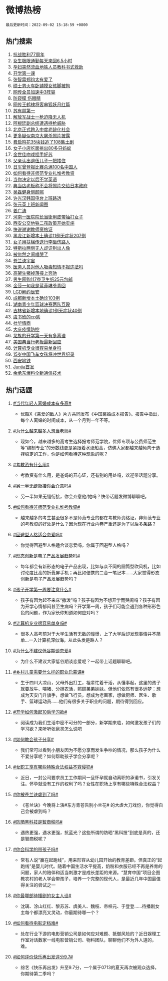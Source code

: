 # 微博热榜

`最后更新时间：2022-09-02 15:18:59 +0800`

## 热门搜索

1. [抗战胜利77周年](https://m.weibo.cn/search?containerid=100103type%3D1%26t%3D10%26q%3D%23%E6%8A%97%E6%88%98%E8%83%9C%E5%88%A977%E5%91%A8%E5%B9%B4%23&stream_entry_id=51&isnewpage=1&extparam=seat%3D1%26cate%3D10103%26pos%3D0%26c_type%3D51%26dgr%3D0%26filter_type%3Drealtimehot%26display_time%3D1662103138%26pre_seqid%3D16621031380040182219375&luicode=10000011&lfid=106003type%253D25%2526t%253D3%2526disable_hot%253D1%2526filter_type%253Drealtimehot)
1. [女生极限通勤每天来回6.5小时](https://m.weibo.cn/search?containerid=100103type%3D1%26t%3D10%26q%3D%23%E5%A5%B3%E7%94%9F%E6%9E%81%E9%99%90%E9%80%9A%E5%8B%A4%E6%AF%8F%E5%A4%A9%E6%9D%A5%E5%9B%9E6.5%E5%B0%8F%E6%97%B6%23&stream_entry_id=31&isnewpage=1&extparam=seat%3D1%26cate%3D0%26pos%3D0%26dgr%3D0%26lcate%3D5001%26filter_type%3Drealtimehot%26c_type%3D31%26realpos%3D1%26flag%3D1%26display_time%3D1662103138%26pre_seqid%3D16621031380040182219375&luicode=10000011&lfid=106003type%253D25%2526t%253D3%2526disable_hot%253D1%2526filter_type%253Drealtimehot)
1. [孕妇突然流血地铁人员教科书式救助](https://m.weibo.cn/search?containerid=100103type%3D1%26t%3D10%26q%3D%23%E5%AD%95%E5%A6%87%E7%AA%81%E7%84%B6%E6%B5%81%E8%A1%80%E5%9C%B0%E9%93%81%E4%BA%BA%E5%91%98%E6%95%99%E7%A7%91%E4%B9%A6%E5%BC%8F%E6%95%91%E5%8A%A9%23&stream_entry_id=31&isnewpage=1&extparam=seat%3D1%26cate%3D0%26pos%3D1%26dgr%3D0%26lcate%3D5001%26filter_type%3Drealtimehot%26c_type%3D31%26realpos%3D2%26flag%3D0%26display_time%3D1662103138%26pre_seqid%3D16621031380040182219375&luicode=10000011&lfid=106003type%253D25%2526t%253D3%2526disable_hot%253D1%2526filter_type%253Drealtimehot)
1. [开学第一课](https://m.weibo.cn/search?containerid=100103type%3D1%26t%3D10%26q%3D%23%E5%BC%80%E5%AD%A6%E7%AC%AC%E4%B8%80%E8%AF%BE%23&stream_entry_id=31&isnewpage=1&extparam=seat%3D1%26cate%3D0%26pos%3D2%26dgr%3D0%26lcate%3D5001%26filter_type%3Drealtimehot%26c_type%3D31%26realpos%3D3%26flag%3D16%26display_time%3D1662103138%26pre_seqid%3D16621031380040182219375&luicode=10000011&lfid=106003type%253D25%2526t%253D3%2526disable_hot%253D1%2526filter_type%253Drealtimehot)
1. [张智霖郑钧太有爱了](https://m.weibo.cn/search?containerid=100103type%3D1%26t%3D10%26q%3D%23%E5%BC%A0%E6%99%BA%E9%9C%96%E9%83%91%E9%92%A7%E5%A4%AA%E6%9C%89%E7%88%B1%E4%BA%86%23&stream_entry_id=31&isnewpage=1&extparam=seat%3D1%26cate%3D0%26pos%3D3%26dgr%3D0%26lcate%3D5001%26filter_type%3Drealtimehot%26topic_ad%3D1%26c_type%3D31%26adid%3D164338%26display_time%3D1662103138%26pre_seqid%3D16621031380040182219375&luicode=10000011&lfid=106003type%253D25%2526t%253D3%2526disable_hot%253D1%2526filter_type%253Drealtimehot)
1. [硕士男火车卧铺摸女孩脚被拘](https://m.weibo.cn/search?containerid=100103type%3D1%26t%3D10%26q%3D%23%E7%A1%95%E5%A3%AB%E7%94%B7%E7%81%AB%E8%BD%A6%E5%8D%A7%E9%93%BA%E6%91%B8%E5%A5%B3%E5%AD%A9%E8%84%9A%E8%A2%AB%E6%8B%98%23&stream_entry_id=31&isnewpage=1&extparam=seat%3D1%26cate%3D0%26pos%3D4%26dgr%3D0%26lcate%3D5001%26filter_type%3Drealtimehot%26c_type%3D31%26realpos%3D4%26flag%3D1%26display_time%3D1662103138%26pre_seqid%3D16621031380040182219375&luicode=10000011&lfid=106003type%253D25%2526t%253D3%2526disable_hot%253D1%2526filter_type%253Drealtimehot)
1. [网传全员加速中3阵容](https://m.weibo.cn/search?containerid=100103type%3D1%26t%3D10%26q%3D%23%E7%BD%91%E4%BC%A0%E5%85%A8%E5%91%98%E5%8A%A0%E9%80%9F%E4%B8%AD3%E9%98%B5%E5%AE%B9%23&stream_entry_id=31&isnewpage=1&extparam=seat%3D1%26cate%3D0%26pos%3D5%26dgr%3D0%26lcate%3D5001%26filter_type%3Drealtimehot%26c_type%3D31%26realpos%3D5%26flag%3D1%26display_time%3D1662103138%26pre_seqid%3D16621031380040182219375&luicode=10000011&lfid=106003type%253D25%2526t%253D3%2526disable_hot%253D1%2526filter_type%253Drealtimehot)
1. [防窥膜 伤眼睛](https://m.weibo.cn/search?containerid=100103type%3D1%26t%3D10%26q%3D%E9%98%B2%E7%AA%A5%E8%86%9C+%E4%BC%A4%E7%9C%BC%E7%9D%9B&stream_entry_id=31&isnewpage=1&extparam=seat%3D1%26cate%3D0%26pos%3D6%26dgr%3D0%26lcate%3D5001%26filter_type%3Drealtimehot%26c_type%3D31%26realpos%3D6%26flag%3D0%26display_time%3D1662103138%26pre_seqid%3D16621031380040182219375&luicode=10000011&lfid=106003type%253D25%2526t%253D3%2526disable_hot%253D1%2526filter_type%253Drealtimehot)
1. [网传王鹤棣将客串狐妖月红篇](https://m.weibo.cn/search?containerid=100103type%3D1%26t%3D10%26q%3D%23%E7%BD%91%E4%BC%A0%E7%8E%8B%E9%B9%A4%E6%A3%A3%E5%B0%86%E5%AE%A2%E4%B8%B2%E7%8B%90%E5%A6%96%E6%9C%88%E7%BA%A2%E7%AF%87%23&stream_entry_id=31&isnewpage=1&extparam=seat%3D1%26cate%3D0%26pos%3D7%26dgr%3D0%26lcate%3D5001%26filter_type%3Drealtimehot%26c_type%3D31%26realpos%3D7%26flag%3D1%26display_time%3D1662103138%26pre_seqid%3D16621031380040182219375&luicode=10000011&lfid=106003type%253D25%2526t%253D3%2526disable_hot%253D1%2526filter_type%253Drealtimehot)
1. [苏有朋第一](http://m.weibo.cn/c/wbox?&id=j84w2uenjc&roomid=13810&q=%23%E8%8B%8F%E6%9C%89%E6%9C%8B%E7%AC%AC%E4%B8%80%23&extparam=seat%3D1%26cate%3D0%26pos%3D8%26dgr%3D0%26lcate%3D5001%26filter_type%3Drealtimehot%26c_type%3D31%26realpos%3D8%26flag%3D1%26display_time%3D1662103138%26pre_seqid%3D16621031380040182219375&luicode=10000011&lfid=106003type%253D25%2526t%253D3%2526disable_hot%253D1%2526filter_type%253Drealtimehot)
1. [解放军战士一枪迫降无人机](https://m.weibo.cn/search?containerid=100103type%3D1%26t%3D10%26q%3D%23%E8%A7%A3%E6%94%BE%E5%86%9B%E6%88%98%E5%A3%AB%E4%B8%80%E6%9E%AA%E8%BF%AB%E9%99%8D%E6%97%A0%E4%BA%BA%E6%9C%BA%23&stream_entry_id=31&isnewpage=1&extparam=seat%3D1%26cate%3D0%26pos%3D9%26dgr%3D0%26lcate%3D5001%26filter_type%3Drealtimehot%26c_type%3D31%26realpos%3D9%26flag%3D0%26display_time%3D1662103138%26pre_seqid%3D16621031380040182219375&luicode=10000011&lfid=106003type%253D25%2526t%253D3%2526disable_hot%253D1%2526filter_type%253Drealtimehot)
1. [阿根廷副总统遭遇持枪威胁](https://m.weibo.cn/search?containerid=100103type%3D1%26t%3D10%26q%3D%23%E9%98%BF%E6%A0%B9%E5%BB%B7%E5%89%AF%E6%80%BB%E7%BB%9F%E9%81%AD%E9%81%87%E6%8C%81%E6%9E%AA%E5%A8%81%E8%83%81%23&stream_entry_id=31&isnewpage=1&extparam=seat%3D1%26cate%3D0%26pos%3D10%26dgr%3D0%26lcate%3D5001%26filter_type%3Drealtimehot%26c_type%3D31%26realpos%3D10%26flag%3D1%26display_time%3D1662103138%26pre_seqid%3D16621031380040182219375&luicode=10000011&lfid=106003type%253D25%2526t%253D3%2526disable_hot%253D1%2526filter_type%253Drealtimehot)
1. [北京正式跨入中度老龄化社会](https://m.weibo.cn/search?containerid=100103type%3D1%26t%3D10%26q%3D%23%E5%8C%97%E4%BA%AC%E6%AD%A3%E5%BC%8F%E8%B7%A8%E5%85%A5%E4%B8%AD%E5%BA%A6%E8%80%81%E9%BE%84%E5%8C%96%E7%A4%BE%E4%BC%9A%23&stream_entry_id=31&isnewpage=1&extparam=seat%3D1%26cate%3D0%26pos%3D11%26dgr%3D0%26lcate%3D5001%26filter_type%3Drealtimehot%26c_type%3D31%26realpos%3D11%26flag%3D1%26display_time%3D1662103138%26pre_seqid%3D16621031380040182219375&luicode=10000011&lfid=106003type%253D25%2526t%253D3%2526disable_hot%253D1%2526filter_type%253Drealtimehot)
1. [更多疑似南京大屠杀照片披露](https://m.weibo.cn/search?containerid=100103type%3D1%26t%3D10%26q%3D%23%E6%9B%B4%E5%A4%9A%E7%96%91%E4%BC%BC%E5%8D%97%E4%BA%AC%E5%A4%A7%E5%B1%A0%E6%9D%80%E7%85%A7%E7%89%87%E6%8A%AB%E9%9C%B2%23&stream_entry_id=31&isnewpage=1&extparam=seat%3D1%26cate%3D0%26pos%3D12%26dgr%3D0%26lcate%3D5001%26filter_type%3Drealtimehot%26c_type%3D31%26realpos%3D12%26flag%3D0%26display_time%3D1662103138%26pre_seqid%3D16621031380040182219375&luicode=10000011&lfid=106003type%253D25%2526t%253D3%2526disable_hot%253D1%2526filter_type%253Drealtimehot)
1. [费启鸣花35块钱追了108集土剧](http://m.weibo.cn/c/wbox?&id=j84w2uenjc&roomid=13814&q=%23%E8%B4%B9%E5%90%AF%E9%B8%A3%E8%8A%B135%E5%9D%97%E9%92%B1%E8%BF%BD%E4%BA%86108%E9%9B%86%E5%9C%9F%E5%89%A7%23&extparam=seat%3D1%26cate%3D0%26pos%3D13%26dgr%3D0%26lcate%3D5001%26filter_type%3Drealtimehot%26c_type%3D31%26realpos%3D13%26flag%3D0%26display_time%3D1662103138%26pre_seqid%3D16621031380040182219375&luicode=10000011&lfid=106003type%253D25%2526t%253D3%2526disable_hot%253D1%2526filter_type%253Drealtimehot)
1. [女子小店吃面挑出80多只蚂蚁](https://m.weibo.cn/search?containerid=100103type%3D1%26t%3D10%26q%3D%23%E5%A5%B3%E5%AD%90%E5%B0%8F%E5%BA%97%E5%90%83%E9%9D%A2%E6%8C%91%E5%87%BA80%E5%A4%9A%E5%8F%AA%E8%9A%82%E8%9A%81%23&stream_entry_id=31&isnewpage=1&extparam=seat%3D1%26cate%3D0%26pos%3D14%26dgr%3D0%26lcate%3D5001%26filter_type%3Drealtimehot%26c_type%3D31%26realpos%3D14%26flag%3D0%26display_time%3D1662103138%26pre_seqid%3D16621031380040182219375&luicode=10000011&lfid=106003type%253D25%2526t%253D3%2526disable_hot%253D1%2526filter_type%253Drealtimehot)
1. [金世佳吻戏捏手好苏](http://m.weibo.cn/c/wbox?&id=j84w2uenjc&roomid=13799&q=%23%E9%87%91%E4%B8%96%E4%BD%B3%E5%90%BB%E6%88%8F%E6%8D%8F%E6%89%8B%E5%A5%BD%E8%8B%8F%23&extparam=seat%3D1%26cate%3D0%26pos%3D15%26dgr%3D0%26lcate%3D5001%26filter_type%3Drealtimehot%26c_type%3D31%26realpos%3D15%26flag%3D0%26display_time%3D1662103138%26pre_seqid%3D16621031380040182219375&luicode=10000011&lfid=106003type%253D25%2526t%253D3%2526disable_hot%253D1%2526filter_type%253Drealtimehot)
1. [父亲认出退伍儿子一把搂住](https://m.weibo.cn/search?containerid=100103type%3D1%26t%3D10%26q%3D%23%E7%88%B6%E4%BA%B2%E8%AE%A4%E5%87%BA%E9%80%80%E4%BC%8D%E5%84%BF%E5%AD%90%E4%B8%80%E6%8A%8A%E6%90%82%E4%BD%8F%23&stream_entry_id=31&isnewpage=1&extparam=seat%3D1%26cate%3D0%26pos%3D16%26dgr%3D0%26lcate%3D5001%26filter_type%3Drealtimehot%26c_type%3D31%26realpos%3D16%26flag%3D1%26display_time%3D1662103138%26pre_seqid%3D16621031380040182219375&luicode=10000011&lfid=106003type%253D25%2526t%253D3%2526disable_hot%253D1%2526filter_type%253Drealtimehot)
1. [日军曾登报比赛杀满100名中国人](https://m.weibo.cn/search?containerid=100103type%3D1%26t%3D10%26q%3D%23%E6%97%A5%E5%86%9B%E6%9B%BE%E7%99%BB%E6%8A%A5%E6%AF%94%E8%B5%9B%E6%9D%80%E6%BB%A1100%E5%90%8D%E4%B8%AD%E5%9B%BD%E4%BA%BA%23&stream_entry_id=31&isnewpage=1&extparam=seat%3D1%26cate%3D0%26pos%3D17%26dgr%3D0%26lcate%3D5001%26filter_type%3Drealtimehot%26c_type%3D31%26realpos%3D17%26flag%3D1%26display_time%3D1662103138%26pre_seqid%3D16621031380040182219375&luicode=10000011&lfid=106003type%253D25%2526t%253D3%2526disable_hot%253D1%2526filter_type%253Drealtimehot)
1. [如何看待非师范专业扎堆考教资](https://m.weibo.cn/search?containerid=100103type%3D1%26t%3D10%26q%3D%23%E5%A6%82%E4%BD%95%E7%9C%8B%E5%BE%85%E9%9D%9E%E5%B8%88%E8%8C%83%E4%B8%93%E4%B8%9A%E6%89%8E%E5%A0%86%E8%80%83%E6%95%99%E8%B5%84%23&stream_entry_id=31&isnewpage=1&extparam=seat%3D1%26cate%3D0%26pos%3D18%26dgr%3D0%26lcate%3D5001%26filter_type%3Drealtimehot%26c_type%3D31%26realpos%3D18%26flag%3D0%26display_time%3D1662103138%26pre_seqid%3D16621031380040182219375&luicode=10000011&lfid=106003type%253D25%2526t%253D3%2526disable_hot%253D1%2526filter_type%253Drealtimehot)
1. [当你决定以后不学英语](http://m.weibo.cn/c/wbox?&id=j84w2uenjc&roomid=13813&q=%23%E5%BD%93%E4%BD%A0%E5%86%B3%E5%AE%9A%E4%BB%A5%E5%90%8E%E4%B8%8D%E5%AD%A6%E8%8B%B1%E8%AF%AD%23&extparam=seat%3D1%26cate%3D0%26pos%3D19%26dgr%3D0%26lcate%3D5001%26filter_type%3Drealtimehot%26c_type%3D31%26realpos%3D19%26flag%3D0%26display_time%3D1662103138%26pre_seqid%3D16621031380040182219375&luicode=10000011&lfid=106003type%253D25%2526t%253D3%2526disable_hot%253D1%2526filter_type%253Drealtimehot)
1. [典当店老板称不会将照片交给日本政府](https://m.weibo.cn/search?containerid=100103type%3D1%26t%3D10%26q%3D%23%E5%85%B8%E5%BD%93%E5%BA%97%E8%80%81%E6%9D%BF%E7%A7%B0%E4%B8%8D%E4%BC%9A%E5%B0%86%E7%85%A7%E7%89%87%E4%BA%A4%E7%BB%99%E6%97%A5%E6%9C%AC%E6%94%BF%E5%BA%9C%23&stream_entry_id=31&isnewpage=1&extparam=seat%3D1%26cate%3D0%26pos%3D20%26dgr%3D0%26lcate%3D5001%26filter_type%3Drealtimehot%26c_type%3D31%26realpos%3D20%26flag%3D0%26display_time%3D1662103138%26pre_seqid%3D16621031380040182219375&luicode=10000011&lfid=106003type%253D25%2526t%253D3%2526disable_hot%253D1%2526filter_type%253Drealtimehot)
1. [吴磊健身侧颜照](https://m.weibo.cn/search?containerid=100103type%3D1%26t%3D10%26q%3D%23%E5%90%B4%E7%A3%8A%E5%81%A5%E8%BA%AB%E4%BE%A7%E9%A2%9C%E7%85%A7%23&stream_entry_id=31&isnewpage=1&extparam=seat%3D1%26cate%3D0%26pos%3D21%26dgr%3D0%26lcate%3D5001%26filter_type%3Drealtimehot%26c_type%3D31%26realpos%3D21%26flag%3D1%26display_time%3D1662103138%26pre_seqid%3D16621031380040182219375&luicode=10000011&lfid=106003type%253D25%2526t%253D3%2526disable_hot%253D1%2526filter_type%253Drealtimehot)
1. [许光汉韩国电台上班路透](https://m.weibo.cn/search?containerid=100103type%3D1%26t%3D10%26q%3D%23%E8%AE%B8%E5%85%89%E6%B1%89%E9%9F%A9%E5%9B%BD%E7%94%B5%E5%8F%B0%E4%B8%8A%E7%8F%AD%E8%B7%AF%E9%80%8F%23&stream_entry_id=31&isnewpage=1&extparam=seat%3D1%26cate%3D0%26pos%3D22%26dgr%3D0%26lcate%3D5001%26filter_type%3Drealtimehot%26c_type%3D31%26realpos%3D22%26flag%3D1%26display_time%3D1662103138%26pre_seqid%3D16621031380040182219375&luicode=10000011&lfid=106003type%253D25%2526t%253D3%2526disable_hot%253D1%2526filter_type%253Drealtimehot)
1. [张元英上班新闻图](https://m.weibo.cn/search?containerid=100103type%3D1%26t%3D10%26q%3D%23%E5%BC%A0%E5%85%83%E8%8B%B1%E4%B8%8A%E7%8F%AD%E6%96%B0%E9%97%BB%E5%9B%BE%23&stream_entry_id=31&isnewpage=1&extparam=seat%3D1%26cate%3D0%26pos%3D23%26dgr%3D0%26lcate%3D5001%26filter_type%3Drealtimehot%26c_type%3D31%26realpos%3D23%26flag%3D1%26display_time%3D1662103138%26pre_seqid%3D16621031380040182219375&luicode=10000011&lfid=106003type%253D25%2526t%253D3%2526disable_hot%253D1%2526filter_type%253Drealtimehot)
1. [姜广涛](https://m.weibo.cn/search?containerid=100103type%3D1%26t%3D10%26q%3D%23%E5%A7%9C%E5%B9%BF%E6%B6%9B%23&stream_entry_id=31&isnewpage=1&extparam=seat%3D1%26cate%3D0%26pos%3D24%26dgr%3D0%26lcate%3D5001%26filter_type%3Drealtimehot%26c_type%3D31%26realpos%3D24%26flag%3D0%26display_time%3D1662103138%26pre_seqid%3D16621031380040182219375&luicode=10000011&lfid=106003type%253D25%2526t%253D3%2526disable_hot%253D1%2526filter_type%253Drealtimehot)
1. [河南一医院院长当街用皮带抽打女子](https://m.weibo.cn/search?containerid=100103type%3D1%26t%3D10%26q%3D%23%E6%B2%B3%E5%8D%97%E4%B8%80%E5%8C%BB%E9%99%A2%E9%99%A2%E9%95%BF%E5%BD%93%E8%A1%97%E7%94%A8%E7%9A%AE%E5%B8%A6%E6%8A%BD%E6%89%93%E5%A5%B3%E5%AD%90%23&stream_entry_id=31&isnewpage=1&extparam=seat%3D1%26cate%3D0%26pos%3D25%26dgr%3D0%26lcate%3D5001%26filter_type%3Drealtimehot%26c_type%3D31%26realpos%3D25%26flag%3D1%26display_time%3D1662103138%26pre_seqid%3D16621031380040182219375&luicode=10000011&lfid=106003type%253D25%2526t%253D3%2526disable_hot%253D1%2526filter_type%253Drealtimehot)
1. [西安公交地铁二孩政策开始实施](https://m.weibo.cn/search?containerid=100103type%3D1%26t%3D10%26q%3D%23%E8%A5%BF%E5%AE%89%E5%85%AC%E4%BA%A4%E5%9C%B0%E9%93%81%E4%BA%8C%E5%AD%A9%E6%94%BF%E7%AD%96%E5%BC%80%E5%A7%8B%E5%AE%9E%E6%96%BD%23&stream_entry_id=31&isnewpage=1&extparam=seat%3D1%26cate%3D0%26pos%3D26%26dgr%3D0%26lcate%3D5001%26filter_type%3Drealtimehot%26c_type%3D31%26realpos%3D26%26flag%3D1%26display_time%3D1662103138%26pre_seqid%3D16621031380040182219375&luicode=10000011&lfid=106003type%253D25%2526t%253D3%2526disable_hot%253D1%2526filter_type%253Drealtimehot)
1. [快说谢谢教师资格证](https://m.weibo.cn/search?containerid=100103type%3D1%26t%3D10%26q%3D%23%E5%BF%AB%E8%AF%B4%E8%B0%A2%E8%B0%A2%E6%95%99%E5%B8%88%E8%B5%84%E6%A0%BC%E8%AF%81%23&stream_entry_id=31&isnewpage=1&extparam=seat%3D1%26cate%3D0%26pos%3D27%26dgr%3D0%26lcate%3D5001%26filter_type%3Drealtimehot%26c_type%3D31%26realpos%3D27%26flag%3D0%26display_time%3D1662103138%26pre_seqid%3D16621031380040182219375&luicode=10000011&lfid=106003type%253D25%2526t%253D3%2526disable_hot%253D1%2526filter_type%253Drealtimehot)
1. [黑龙江新增本土确诊11例无症状207例](https://m.weibo.cn/search?containerid=100103type%3D1%26t%3D10%26q%3D%23%E9%BB%91%E9%BE%99%E6%B1%9F%E6%96%B0%E5%A2%9E%E6%9C%AC%E5%9C%9F%E7%A1%AE%E8%AF%8A11%E4%BE%8B%E6%97%A0%E7%97%87%E7%8A%B6207%E4%BE%8B%23&stream_entry_id=31&isnewpage=1&extparam=seat%3D1%26cate%3D0%26pos%3D28%26dgr%3D0%26lcate%3D5001%26filter_type%3Drealtimehot%26c_type%3D31%26realpos%3D28%26flag%3D1%26display_time%3D1662103138%26pre_seqid%3D16621031380040182219375&luicode=10000011&lfid=106003type%253D25%2526t%253D3%2526disable_hot%253D1%2526filter_type%253Drealtimehot)
1. [女子用扶梯传送行李砸伤路人](https://m.weibo.cn/search?containerid=100103type%3D1%26t%3D10%26q%3D%23%E5%A5%B3%E5%AD%90%E7%94%A8%E6%89%B6%E6%A2%AF%E4%BC%A0%E9%80%81%E8%A1%8C%E6%9D%8E%E7%A0%B8%E4%BC%A4%E8%B7%AF%E4%BA%BA%23&stream_entry_id=31&isnewpage=1&extparam=seat%3D1%26cate%3D0%26pos%3D29%26dgr%3D0%26lcate%3D5001%26filter_type%3Drealtimehot%26c_type%3D31%26realpos%3D29%26flag%3D0%26display_time%3D1662103138%26pre_seqid%3D16621031380040182219375&luicode=10000011&lfid=106003type%253D25%2526t%253D3%2526disable_hot%253D1%2526filter_type%253Drealtimehot)
1. [特斯拉两侧无人却识别出人像](https://m.weibo.cn/search?containerid=100103type%3D1%26t%3D10%26q%3D%23%E7%89%B9%E6%96%AF%E6%8B%89%E4%B8%A4%E4%BE%A7%E6%97%A0%E4%BA%BA%E5%8D%B4%E8%AF%86%E5%88%AB%E5%87%BA%E4%BA%BA%E5%83%8F%23&stream_entry_id=31&isnewpage=1&extparam=seat%3D1%26cate%3D0%26pos%3D30%26dgr%3D0%26lcate%3D5001%26filter_type%3Drealtimehot%26c_type%3D31%26realpos%3D30%26flag%3D1%26display_time%3D1662103138%26pre_seqid%3D16621031380040182219375&luicode=10000011&lfid=106003type%253D25%2526t%253D3%2526disable_hot%253D1%2526filter_type%253Drealtimehot)
1. [被忽然之间唱哭了](http://m.weibo.cn/c/wbox?&id=j84w2uenjc&roomid=13804&q=%23%E8%A2%AB%E5%BF%BD%E7%84%B6%E4%B9%8B%E9%97%B4%E5%94%B1%E5%93%AD%E4%BA%86%23&extparam=seat%3D1%26cate%3D0%26pos%3D31%26dgr%3D0%26lcate%3D5001%26filter_type%3Drealtimehot%26c_type%3D31%26realpos%3D31%26flag%3D0%26display_time%3D1662103138%26pre_seqid%3D16621031380040182219375&luicode=10000011&lfid=106003type%253D25%2526t%253D3%2526disable_hot%253D1%2526filter_type%253Drealtimehot)
1. [苍兰诀宇宙](http://m.weibo.cn/c/wbox?&id=j84w2uenjc&roomid=13801&q=%23%E8%8B%8D%E5%85%B0%E8%AF%80%E5%AE%87%E5%AE%99%23&extparam=seat%3D1%26cate%3D0%26pos%3D32%26dgr%3D0%26lcate%3D5001%26filter_type%3Drealtimehot%26c_type%3D31%26realpos%3D32%26flag%3D0%26display_time%3D1662103138%26pre_seqid%3D16621031380040182219375&luicode=10000011&lfid=106003type%253D25%2526t%253D3%2526disable_hot%253D1%2526filter_type%253Drealtimehot)
1. [医务人员对他人吸毒知情不报违法吗](https://m.weibo.cn/search?containerid=100103type%3D1%26t%3D10%26q%3D%23%E5%8C%BB%E5%8A%A1%E4%BA%BA%E5%91%98%E5%AF%B9%E4%BB%96%E4%BA%BA%E5%90%B8%E6%AF%92%E7%9F%A5%E6%83%85%E4%B8%8D%E6%8A%A5%E8%BF%9D%E6%B3%95%E5%90%97%23&stream_entry_id=31&isnewpage=1&extparam=seat%3D1%26cate%3D0%26pos%3D33%26dgr%3D0%26lcate%3D5001%26filter_type%3Drealtimehot%26c_type%3D31%26realpos%3D33%26flag%3D0%26display_time%3D1662103138%26pre_seqid%3D16621031380040182219375&luicode=10000011&lfid=106003type%253D25%2526t%253D3%2526disable_hot%253D1%2526filter_type%253Drealtimehot)
1. [高架生猪掉落撞上奔驰](https://m.weibo.cn/search?containerid=100103type%3D1%26t%3D10%26q%3D%23%E9%AB%98%E6%9E%B6%E7%94%9F%E7%8C%AA%E6%8E%89%E8%90%BD%E6%92%9E%E4%B8%8A%E5%A5%94%E9%A9%B0%23&stream_entry_id=31&isnewpage=1&extparam=seat%3D1%26cate%3D0%26pos%3D34%26dgr%3D0%26lcate%3D5001%26filter_type%3Drealtimehot%26c_type%3D31%26realpos%3D34%26flag%3D0%26display_time%3D1662103138%26pre_seqid%3D16621031380040182219375&luicode=10000011&lfid=106003type%253D25%2526t%253D3%2526disable_hot%253D1%2526filter_type%253Drealtimehot)
1. [男生网购117卷卫生纸25元包邮](https://m.weibo.cn/search?containerid=100103type%3D1%26t%3D10%26q%3D%23%E7%94%B7%E7%94%9F%E7%BD%91%E8%B4%AD117%E5%8D%B7%E5%8D%AB%E7%94%9F%E7%BA%B825%E5%85%83%E5%8C%85%E9%82%AE%23&stream_entry_id=31&isnewpage=1&extparam=seat%3D1%26cate%3D0%26pos%3D35%26dgr%3D0%26lcate%3D5001%26filter_type%3Drealtimehot%26c_type%3D31%26realpos%3D35%26flag%3D0%26display_time%3D1662103138%26pre_seqid%3D16621031380040182219375&luicode=10000011&lfid=106003type%253D25%2526t%253D3%2526disable_hot%253D1%2526filter_type%253Drealtimehot)
1. [金莎一句我是蓝菲琳爷青回](http://m.weibo.cn/c/wbox?&id=j84w2uenjc&roomid=13798&q=%23%E9%87%91%E8%8E%8E%E4%B8%80%E5%8F%A5%E6%88%91%E6%98%AF%E8%93%9D%E8%8F%B2%E7%90%B3%E7%88%B7%E9%9D%92%E5%9B%9E%23&extparam=seat%3D1%26cate%3D0%26pos%3D36%26dgr%3D0%26lcate%3D5001%26filter_type%3Drealtimehot%26c_type%3D31%26realpos%3D36%26flag%3D0%26display_time%3D1662103138%26pre_seqid%3D16621031380040182219375&luicode=10000011&lfid=106003type%253D25%2526t%253D3%2526disable_hot%253D1%2526filter_type%253Drealtimehot)
1. [LGD解约辰安](https://m.weibo.cn/search?containerid=100103type%3D1%26t%3D10%26q%3D%23LGD%E8%A7%A3%E7%BA%A6%E8%BE%B0%E5%AE%89%23&stream_entry_id=31&isnewpage=1&extparam=seat%3D1%26cate%3D0%26pos%3D37%26dgr%3D0%26lcate%3D5001%26filter_type%3Drealtimehot%26c_type%3D31%26realpos%3D37%26flag%3D0%26display_time%3D1662103138%26pre_seqid%3D16621031380040182219375&luicode=10000011&lfid=106003type%253D25%2526t%253D3%2526disable_hot%253D1%2526filter_type%253Drealtimehot)
1. [成都新增本土确诊103例](https://m.weibo.cn/search?containerid=100103type%3D1%26t%3D10%26q%3D%23%E6%88%90%E9%83%BD%E6%96%B0%E5%A2%9E%E6%9C%AC%E5%9C%9F%E7%A1%AE%E8%AF%8A103%E4%BE%8B%23&stream_entry_id=31&isnewpage=1&extparam=seat%3D1%26cate%3D0%26pos%3D38%26dgr%3D0%26lcate%3D5001%26filter_type%3Drealtimehot%26c_type%3D31%26realpos%3D38%26flag%3D0%26display_time%3D1662103138%26pre_seqid%3D16621031380040182219375&luicode=10000011&lfid=106003type%253D25%2526t%253D3%2526disable_hot%253D1%2526filter_type%253Drealtimehot)
1. [湖南青少年篮球决赛两队互殴](https://m.weibo.cn/search?containerid=100103type%3D1%26t%3D10%26q%3D%23%E6%B9%96%E5%8D%97%E9%9D%92%E5%B0%91%E5%B9%B4%E7%AF%AE%E7%90%83%E5%86%B3%E8%B5%9B%E4%B8%A4%E9%98%9F%E4%BA%92%E6%AE%B4%23&stream_entry_id=31&isnewpage=1&extparam=seat%3D1%26cate%3D0%26pos%3D39%26dgr%3D0%26lcate%3D5001%26filter_type%3Drealtimehot%26c_type%3D31%26realpos%3D39%26flag%3D0%26display_time%3D1662103138%26pre_seqid%3D16621031380040182219375&luicode=10000011&lfid=106003type%253D25%2526t%253D3%2526disable_hot%253D1%2526filter_type%253Drealtimehot)
1. [吉林省新增本地确诊1例无症状40例](https://m.weibo.cn/search?containerid=100103type%3D1%26t%3D10%26q%3D%23%E5%90%89%E6%9E%97%E7%9C%81%E6%96%B0%E5%A2%9E%E6%9C%AC%E5%9C%B0%E7%A1%AE%E8%AF%8A1%E4%BE%8B%E6%97%A0%E7%97%87%E7%8A%B640%E4%BE%8B%23&stream_entry_id=31&isnewpage=1&extparam=seat%3D1%26cate%3D0%26pos%3D40%26dgr%3D0%26lcate%3D5001%26filter_type%3Drealtimehot%26c_type%3D31%26realpos%3D40%26flag%3D1%26display_time%3D1662103138%26pre_seqid%3D16621031380040182219375&luicode=10000011&lfid=106003type%253D25%2526t%253D3%2526disable_hot%253D1%2526filter_type%253Drealtimehot)
1. [虞书欣的cp感](http://m.weibo.cn/c/wbox?&id=j84w2uenjc&roomid=13817&q=%23%E8%99%9E%E4%B9%A6%E6%AC%A3%E7%9A%84cp%E6%84%9F%23&extparam=seat%3D1%26cate%3D0%26pos%3D41%26dgr%3D0%26lcate%3D5001%26filter_type%3Drealtimehot%26c_type%3D31%26realpos%3D41%26flag%3D1%26display_time%3D1662103138%26pre_seqid%3D16621031380040182219375&luicode=10000011&lfid=106003type%253D25%2526t%253D3%2526disable_hot%253D1%2526filter_type%253Drealtimehot)
1. [杜华情商](http://m.weibo.cn/c/wbox?&id=j84w2uenjc&roomid=13806&q=%23%E6%9D%9C%E5%8D%8E%E6%83%85%E5%95%86%23&extparam=seat%3D1%26cate%3D0%26pos%3D42%26dgr%3D0%26lcate%3D5001%26filter_type%3Drealtimehot%26c_type%3D31%26realpos%3D42%26flag%3D0%26display_time%3D1662103138%26pre_seqid%3D16621031380040182219375&luicode=10000011&lfid=106003type%253D25%2526t%253D3%2526disable_hot%253D1%2526filter_type%253Drealtimehot)
1. [大庆疫情防控](https://m.weibo.cn/search?containerid=100103type%3D1%26t%3D10%26q%3D%23%E5%A4%A7%E5%BA%86%E7%96%AB%E6%83%85%E9%98%B2%E6%8E%A7%23&stream_entry_id=31&isnewpage=1&extparam=seat%3D1%26cate%3D0%26pos%3D43%26dgr%3D0%26lcate%3D5001%26filter_type%3Drealtimehot%26c_type%3D31%26realpos%3D43%26flag%3D1%26display_time%3D1662103138%26pre_seqid%3D16621031380040182219375&luicode=10000011&lfid=106003type%253D25%2526t%253D3%2526disable_hot%253D1%2526filter_type%253Drealtimehot)
1. [龙族的开学第一天有多离谱](https://m.weibo.cn/search?containerid=100103type%3D1%26t%3D10%26q%3D%23%E9%BE%99%E6%97%8F%E7%9A%84%E5%BC%80%E5%AD%A6%E7%AC%AC%E4%B8%80%E5%A4%A9%E6%9C%89%E5%A4%9A%E7%A6%BB%E8%B0%B1%23&stream_entry_id=31&isnewpage=1&extparam=seat%3D1%26cate%3D0%26pos%3D44%26dgr%3D0%26lcate%3D5001%26filter_type%3Drealtimehot%26c_type%3D31%26realpos%3D44%26flag%3D0%26display_time%3D1662103138%26pre_seqid%3D16621031380040182219375&luicode=10000011&lfid=106003type%253D25%2526t%253D3%2526disable_hot%253D1%2526filter_type%253Drealtimehot)
1. [美国典当行老板最新回应](https://m.weibo.cn/search?containerid=100103type%3D1%26t%3D10%26q%3D%23%E7%BE%8E%E5%9B%BD%E5%85%B8%E5%BD%93%E8%A1%8C%E8%80%81%E6%9D%BF%E6%9C%80%E6%96%B0%E5%9B%9E%E5%BA%94%23&stream_entry_id=31&isnewpage=1&extparam=seat%3D1%26cate%3D0%26pos%3D45%26dgr%3D0%26lcate%3D5001%26filter_type%3Drealtimehot%26c_type%3D31%26realpos%3D45%26flag%3D0%26display_time%3D1662103138%26pre_seqid%3D16621031380040182219375&luicode=10000011&lfid=106003type%253D25%2526t%253D3%2526disable_hot%253D1%2526filter_type%253Drealtimehot)
1. [计算机专业很容易单身吗](https://m.weibo.cn/search?containerid=100103type%3D1%26t%3D10%26q%3D%23%E8%AE%A1%E7%AE%97%E6%9C%BA%E4%B8%93%E4%B8%9A%E5%BE%88%E5%AE%B9%E6%98%93%E5%8D%95%E8%BA%AB%E5%90%97%23&stream_entry_id=31&isnewpage=1&extparam=seat%3D1%26cate%3D0%26pos%3D46%26dgr%3D0%26lcate%3D5001%26filter_type%3Drealtimehot%26c_type%3D31%26realpos%3D46%26flag%3D0%26display_time%3D1662103138%26pre_seqid%3D16621031380040182219375&luicode=10000011&lfid=106003type%253D25%2526t%253D3%2526disable_hot%253D1%2526filter_type%253Drealtimehot)
1. [15岁中国飞车女孩将冲世界纪录](https://m.weibo.cn/search?containerid=100103type%3D1%26t%3D10%26q%3D%2315%E5%B2%81%E4%B8%AD%E5%9B%BD%E9%A3%9E%E8%BD%A6%E5%A5%B3%E5%AD%A9%E5%B0%86%E5%86%B2%E4%B8%96%E7%95%8C%E7%BA%AA%E5%BD%95%23&stream_entry_id=31&isnewpage=1&extparam=seat%3D1%26cate%3D0%26pos%3D47%26dgr%3D0%26lcate%3D5001%26filter_type%3Drealtimehot%26c_type%3D31%26realpos%3D47%26flag%3D0%26display_time%3D1662103138%26pre_seqid%3D16621031380040182219375&luicode=10000011&lfid=106003type%253D25%2526t%253D3%2526disable_hot%253D1%2526filter_type%253Drealtimehot)
1. [西安地铁](https://m.weibo.cn/search?containerid=100103type%3D1%26t%3D10%26q%3D%E8%A5%BF%E5%AE%89%E5%9C%B0%E9%93%81&stream_entry_id=31&isnewpage=1&extparam=seat%3D1%26cate%3D0%26pos%3D48%26dgr%3D0%26lcate%3D5001%26filter_type%3Drealtimehot%26c_type%3D31%26realpos%3D48%26flag%3D0%26display_time%3D1662103138%26pre_seqid%3D16621031380040182219375&luicode=10000011&lfid=106003type%253D25%2526t%253D3%2526disable_hot%253D1%2526filter_type%253Drealtimehot)
1. [Junjia首发](https://m.weibo.cn/search?containerid=100103type%3D1%26t%3D10%26q%3D%23Junjia%E9%A6%96%E5%8F%91%23&stream_entry_id=31&isnewpage=1&extparam=seat%3D1%26cate%3D0%26pos%3D49%26dgr%3D0%26lcate%3D5001%26filter_type%3Drealtimehot%26c_type%3D31%26realpos%3D49%26flag%3D0%26display_time%3D1662103138%26pre_seqid%3D16621031380040182219375&luicode=10000011&lfid=106003type%253D25%2526t%253D3%2526disable_hot%253D1%2526filter_type%253Drealtimehot)
1. [余承东爆料全新通信技术](https://m.weibo.cn/search?containerid=100103type%3D1%26t%3D10%26q%3D%23%E4%BD%99%E6%89%BF%E4%B8%9C%E7%88%86%E6%96%99%E5%85%A8%E6%96%B0%E9%80%9A%E4%BF%A1%E6%8A%80%E6%9C%AF%23&stream_entry_id=31&isnewpage=1&extparam=seat%3D1%26cate%3D0%26pos%3D50%26dgr%3D0%26lcate%3D5001%26filter_type%3Drealtimehot%26c_type%3D31%26realpos%3D50%26flag%3D0%26display_time%3D1662103138%26pre_seqid%3D16621031380040182219375&luicode=10000011&lfid=106003type%253D25%2526t%253D3%2526disable_hot%253D1%2526filter_type%253Drealtimehot)

## 热门话题

1. [#当代年轻人离婚成本有多高#](https://m.weibo.cn/search?containerid=231522type%3D1%26t%3D10%26q%3D%23%E5%BD%93%E4%BB%A3%E5%B9%B4%E8%BD%BB%E4%BA%BA%E7%A6%BB%E5%A9%9A%E6%88%90%E6%9C%AC%E6%9C%89%E5%A4%9A%E9%AB%98%23&stream_entry_id=128&isnewpage=1&extparam=seat%3D1%26cate%3D5004%26pos%3D1-0-0%26unitid%3D1662027358651%26dgr%3D0%26c_type%3D128%26lcate%3D5004%26display_time%3D1662103139%26pre_seqid%3D1662103139385021963243&luicode=10000011&lfid=231648_-_4)
    - 优酷X《亲爱的敌人》片方共同发布《中国离婚成本报告》。报告中指出，每个人离婚的时间成本，从一个月到一年不等。

1. [#为什么越来越多人想当老师#](https://m.weibo.cn/search?containerid=231522type%3D1%26t%3D10%26q%3D%23%E4%B8%BA%E4%BB%80%E4%B9%88%E8%B6%8A%E6%9D%A5%E8%B6%8A%E5%A4%9A%E4%BA%BA%E6%83%B3%E5%BD%93%E8%80%81%E5%B8%88%23&stream_entry_id=128&isnewpage=1&extparam=seat%3D1%26cate%3D5004%26pos%3D1-0-1%26unitid%3D1662013871248%26dgr%3D0%26c_type%3D128%26lcate%3D5004%26display_time%3D1662103139%26pre_seqid%3D1662103139385021963243&luicode=10000011&lfid=231648_-_4)
    - 现如今，越来越多的高考生选择报考师范学院，优师专项与公费师范生等“编制专业”的分数线更是紧跟着水涨船高，仿佛大家都越来越倾向于选择稳定的工作，你是如何看待这种现象的呢？

1. [#考教资有什么用#](https://m.weibo.cn/search?containerid=231522type%3D1%26t%3D10%26q%3D%23%E8%80%83%E6%95%99%E8%B5%84%E6%9C%89%E4%BB%80%E4%B9%88%E7%94%A8%23&stream_entry_id=128&isnewpage=1&extparam=seat%3D1%26cate%3D5004%26pos%3D1-0-2%26unitid%3D1662088858956%26dgr%3D0%26c_type%3D128%26lcate%3D5004%26display_time%3D1662103139%26pre_seqid%3D1662103139385021963243&luicode=10000011&lfid=231648_-_4)
    - 考教资有什么用，是爸妈的开心证，还有别的用处吗，欢迎带话题分享。

1. [#另一半无缝衔接你会介意吗#](https://m.weibo.cn/search?containerid=231522type%3D1%26t%3D10%26q%3D%23%E5%8F%A6%E4%B8%80%E5%8D%8A%E6%97%A0%E7%BC%9D%E8%A1%94%E6%8E%A5%E4%BD%A0%E4%BC%9A%E4%BB%8B%E6%84%8F%E5%90%97%23&stream_entry_id=128&isnewpage=1&extparam=seat%3D1%26cate%3D5004%26pos%3D1-0-3%26unitid%3Dm1662102941%26dgr%3D0%26c_type%3D128%26lcate%3D5004%26display_time%3D1662103139%26pre_seqid%3D1662103139385021963243&luicode=10000011&lfid=231648_-_4)
    - 另一半如果无缝衔接，你会介意他/她吗？快带话题发微博聊聊吧。

1. [#如何看待非师范专业扎堆考教资#](https://m.weibo.cn/search?containerid=231522type%3D1%26t%3D10%26q%3D%23%E5%A6%82%E4%BD%95%E7%9C%8B%E5%BE%85%E9%9D%9E%E5%B8%88%E8%8C%83%E4%B8%93%E4%B8%9A%E6%89%8E%E5%A0%86%E8%80%83%E6%95%99%E8%B5%84%23&stream_entry_id=128&isnewpage=1&extparam=seat%3D1%26cate%3D5004%26pos%3D1-0-4%26unitid%3D1662093961850%26dgr%3D0%26c_type%3D128%26lcate%3D5004%26display_time%3D1662103139%26pre_seqid%3D1662103139385021963243&luicode=10000011&lfid=231648_-_4)
    - 越来越多的考生甚至很多不是师范专业的都在考教师资格证，非师范专业的考教资的好处是什么？因为现在行业内卷严重还是为了以后多条路？

1. [#回避型人格适合恋爱吗#](https://m.weibo.cn/search?containerid=231522type%3D1%26t%3D10%26q%3D%23%E5%9B%9E%E9%81%BF%E5%9E%8B%E4%BA%BA%E6%A0%BC%E9%80%82%E5%90%88%E6%81%8B%E7%88%B1%E5%90%97%23&stream_entry_id=128&isnewpage=1&extparam=seat%3D1%26cate%3D5004%26pos%3D1-0-5%26unitid%3Dm1662102942%26dgr%3D0%26c_type%3D128%26lcate%3D5004%26display_time%3D1662103139%26pre_seqid%3D1662103139385021963243&luicode=10000011&lfid=231648_-_4)
    - 你觉得回避型人格适合谈恋爱吗，你属于回避型人格吗？

1. [#形态创新是电子产品发展趋势吗#](https://m.weibo.cn/search?containerid=231522type%3D1%26t%3D10%26q%3D%23%E5%BD%A2%E6%80%81%E5%88%9B%E6%96%B0%E6%98%AF%E7%94%B5%E5%AD%90%E4%BA%A7%E5%93%81%E5%8F%91%E5%B1%95%E8%B6%8B%E5%8A%BF%E5%90%97%23&stream_entry_id=128&isnewpage=1&extparam=seat%3D1%26cate%3D5004%26pos%3D1-0-6%26unitid%3D1662020465470%26dgr%3D0%26c_type%3D128%26lcate%3D5004%26display_time%3D1662103139%26pre_seqid%3D1662103139385021963243&luicode=10000011&lfid=231648_-_4)
    - 每年都会有新形态的电子产品出现，比如与众不同的圆筒型吹风机，比如讨论度比高的折叠屏手机；再比如便携的二合一笔记本……大家觉得形态创新是电子产品发展趋势吗？

1. [#孩子开学第一周要注意什么#](https://m.weibo.cn/search?containerid=231522type%3D1%26t%3D10%26q%3D%23%E5%AD%A9%E5%AD%90%E5%BC%80%E5%AD%A6%E7%AC%AC%E4%B8%80%E5%91%A8%E8%A6%81%E6%B3%A8%E6%84%8F%E4%BB%80%E4%B9%88%23&stream_entry_id=128&isnewpage=1&extparam=seat%3D1%26cate%3D5004%26pos%3D1-0-7%26unitid%3D1662089153742%26dgr%3D0%26c_type%3D128%26lcate%3D5004%26display_time%3D1662103139%26pre_seqid%3D1662103139385021963243&luicode=10000011&lfid=231648_-_4)
    - 孩子有因为起不来床“撒泼”吗？孩子有因为不想开学而哭闹吗？孩子有因为开学心情郁闷甚至生病吗？开学第一周，孩子们可能会遇到各种形形色色的问题，作为家长你知道如何应对吗？

1. [#计算机专业很容易单身吗#](https://m.weibo.cn/search?containerid=231522type%3D1%26t%3D10%26q%3D%23%E8%AE%A1%E7%AE%97%E6%9C%BA%E4%B8%93%E4%B8%9A%E5%BE%88%E5%AE%B9%E6%98%93%E5%8D%95%E8%BA%AB%E5%90%97%23&stream_entry_id=128&isnewpage=1&extparam=seat%3D1%26cate%3D5004%26pos%3D1-0-8%26unitid%3D1662092160496%26dgr%3D0%26c_type%3D128%26lcate%3D5004%26display_time%3D1662103139%26pre_seqid%3D1662103139385021963243&luicode=10000011&lfid=231648_-_4)
    - 很多人高考前对于大学生活有无数的憧憬，上了大学后却发现事情并不简单…一入计算机深似海，从此头发是路人？

1. [#为什么不建议低谷期谈恋爱#](https://m.weibo.cn/search?containerid=231522type%3D1%26t%3D10%26q%3D%23%E4%B8%BA%E4%BB%80%E4%B9%88%E4%B8%8D%E5%BB%BA%E8%AE%AE%E4%BD%8E%E8%B0%B7%E6%9C%9F%E8%B0%88%E6%81%8B%E7%88%B1%23&stream_entry_id=128&isnewpage=1&extparam=seat%3D1%26cate%3D5004%26pos%3D1-0-9%26unitid%3Dm1662102918%26dgr%3D0%26c_type%3D128%26lcate%3D5004%26display_time%3D1662103139%26pre_seqid%3D1662103139385021963243&luicode=10000011&lfid=231648_-_4)
    - 为什么不建议大家低谷期谈恋爱呢？一起带上话题聊聊吧。

1. [#乡村儿童需要什么样的职业启蒙课#](https://m.weibo.cn/search?containerid=231522type%3D1%26t%3D10%26q%3D%23%E4%B9%A1%E6%9D%91%E5%84%BF%E7%AB%A5%E9%9C%80%E8%A6%81%E4%BB%80%E4%B9%88%E6%A0%B7%E7%9A%84%E8%81%8C%E4%B8%9A%E5%90%AF%E8%92%99%E8%AF%BE%23&stream_entry_id=128&isnewpage=1&extparam=seat%3D1%26cate%3D5004%26pos%3D1-0-10%26unitid%3D1662021659373%26dgr%3D0%26c_type%3D128%26lcate%3D5004%26display_time%3D1662103139%26pre_seqid%3D1662103139385021963243&luicode=10000011&lfid=231648_-_4)
    - 生于四川大凉山，父母外出打工，祖辈忙着干活，从懂事起，这里的孩子就要放牛、喂猪、分担农活，照顾弟弟妹妹。但他们依然有很多远梦：想成为天安门升旗手，想做飞行员，想成为老画家，想做厨师、医生、歌手、篮球运动员……他们有很多关于职业的问题，期待得到回应。

1. [#开学如何激起10后学习欲#](https://m.weibo.cn/search?containerid=231522type%3D1%26t%3D10%26q%3D%23%E5%BC%80%E5%AD%A6%E5%A6%82%E4%BD%95%E6%BF%80%E8%B5%B710%E5%90%8E%E5%AD%A6%E4%B9%A0%E6%AC%B2%23&stream_entry_id=128&isnewpage=1&extparam=seat%3D1%26cate%3D5004%26pos%3D1-0-11%26unitid%3Dm1662102934%26dgr%3D0%26c_type%3D128%26lcate%3D5004%26display_time%3D1662103139%26pre_seqid%3D1662103139385021963243&luicode=10000011&lfid=231648_-_4)
    - 阅读成为我们生活中密不可分的一部分，新学期来临，如何激发孩子们的学习欲？来听听张泉灵怎么说吧

1. [#如何教会孩子分享#](https://m.weibo.cn/search?containerid=231522type%3D1%26t%3D10%26q%3D%23%E5%A6%82%E4%BD%95%E6%95%99%E4%BC%9A%E5%AD%A9%E5%AD%90%E5%88%86%E4%BA%AB%23&stream_entry_id=128&isnewpage=1&extparam=seat%3D1%26cate%3D5004%26pos%3D1-0-12%26unitid%3D1662086460542%26dgr%3D0%26c_type%3D128%26lcate%3D5004%26display_time%3D1662103139%26pre_seqid%3D1662103139385021963243&luicode=10000011&lfid=231648_-_4)
    - 我们常可以看到小朋友因为不愿分享而发生争吵的情况，那么孩子为什么不爱分享呢？如何帮助孩子学会分享呢？

1. [#女职工享有哪些特殊合法权益不容侵犯#](https://m.weibo.cn/search?containerid=231522type%3D1%26t%3D10%26q%3D%23%E5%A5%B3%E8%81%8C%E5%B7%A5%E4%BA%AB%E6%9C%89%E5%93%AA%E4%BA%9B%E7%89%B9%E6%AE%8A%E5%90%88%E6%B3%95%E6%9D%83%E7%9B%8A%E4%B8%8D%E5%AE%B9%E4%BE%B5%E7%8A%AF%23&stream_entry_id=128&isnewpage=1&extparam=seat%3D1%26cate%3D5004%26pos%3D1-0-13%26unitid%3Dm1662102911%26dgr%3D0%26c_type%3D128%26lcate%3D5004%26display_time%3D1662103139%26pre_seqid%3D1662103139385021963243&luicode=10000011&lfid=231648_-_4)
    - 近日，一封公司要求员工工作期间一旦怀孕就自动离职的承诺书，引发关注。怀孕就没有工作的权利了吗？女性在职场上享有哪些特殊合法权益？

1. [#你被苍兰诀虐到了吗#](https://m.weibo.cn/search?containerid=231522type%3D1%26t%3D10%26q%3D%23%E4%BD%A0%E8%A2%AB%E8%8B%8D%E5%85%B0%E8%AF%80%E8%99%90%E5%88%B0%E4%BA%86%E5%90%97%23&stream_entry_id=128&isnewpage=1&extparam=seat%3D1%26cate%3D5004%26pos%3D1-0-14%26unitid%3Dm1662102910%26dgr%3D0%26c_type%3D128%26lcate%3D5004%26display_time%3D1662103139%26pre_seqid%3D1662103139385021963243&luicode=10000011&lfid=231648_-_4)
    - 《苍兰诀》今晚将上演#东方青苍告别小兰花# 的大虐大刀戏份，你觉得自己会被虐到吗？

1. [#防晒黑科技是智商税吗#](https://m.weibo.cn/search?containerid=231522type%3D1%26t%3D10%26q%3D%23%E9%98%B2%E6%99%92%E9%BB%91%E7%A7%91%E6%8A%80%E6%98%AF%E6%99%BA%E5%95%86%E7%A8%8E%E5%90%97%23&stream_entry_id=128&isnewpage=1&extparam=seat%3D1%26cate%3D5004%26pos%3D1-0-15%26unitid%3Dm1662102921%26dgr%3D0%26c_type%3D128%26lcate%3D5004%26display_time%3D1662103139%26pre_seqid%3D1662103139385021963243&luicode=10000011&lfid=231648_-_4)
    - 遇热更强，遇水更强，抗蓝光？这些所谓的防晒“黑科技”到底是真的，还是智商税呢？

1. [#你会科学的带孩子吗#](https://m.weibo.cn/search?containerid=231522type%3D1%26t%3D10%26q%3D%23%E4%BD%A0%E4%BC%9A%E7%A7%91%E5%AD%A6%E7%9A%84%E5%B8%A6%E5%AD%A9%E5%AD%90%E5%90%97%23&stream_entry_id=128&isnewpage=1&extparam=seat%3D1%26cate%3D5004%26pos%3D1-0-16%26unitid%3Dm1662102929%26dgr%3D0%26c_type%3D128%26lcate%3D5004%26display_time%3D1662103139%26pre_seqid%3D1662103139385021963243&luicode=10000011&lfid=231648_-_4)
    - 常有人说“赢在起跑线”，用来形容从幼儿园开始的教育差距。但真正的“起跑线”是婴儿时代。随着中国生活水平提高，奶粉和衣服已经不再是养育的问题，家人的陪伴和适当刺激才是成长差距的来源。“慧育中国”项目企图教农村的老人学会带孩子，培养一个完整的现代人，是最近几年中国最值得关注的尝试之一

1. [#你最哪部待播剧的女主人设#](https://m.weibo.cn/search?containerid=231522type%3D1%26t%3D10%26q%3D%23%E4%BD%A0%E6%9C%80%E5%93%AA%E9%83%A8%E5%BE%85%E6%92%AD%E5%89%A7%E7%9A%84%E5%A5%B3%E4%B8%BB%E4%BA%BA%E8%AE%BE%23&stream_entry_id=128&isnewpage=1&extparam=seat%3D1%26cate%3D5004%26pos%3D1-0-17%26unitid%3D1662086158313%26dgr%3D0%26c_type%3D128%26lcate%3D5004%26display_time%3D1662103139%26pre_seqid%3D1662103139385021963243&luicode=10000011&lfid=231648_-_4)
    - 沈璃、涂山红红、黎苏苏、虞美人、魏枝、帝梓元、于登登……待播剧女主每个都漂亮又灵动，你最期待哪一个？

1. [#如何看待电影定档难#](https://m.weibo.cn/search?containerid=231522type%3D1%26t%3D10%26q%3D%23%E5%A6%82%E4%BD%95%E7%9C%8B%E5%BE%85%E7%94%B5%E5%BD%B1%E5%AE%9A%E6%A1%A3%E9%9A%BE%23&stream_entry_id=128&isnewpage=1&extparam=seat%3D1%26cate%3D5004%26pos%3D1-0-18%26unitid%3D1661932901119%26dgr%3D0%26c_type%3D128%26lcate%3D5004%26display_time%3D1662103139%26pre_seqid%3D1662103139385021963243&luicode=10000011&lfid=231648_-_4)
    - 处在行业下游的电影营销公司是如何应对难题、抵御风险的？近日娱理工作室对话数家一线电影营销公司、物料团队，聊聊他们不为外人道的，难。

1. [#如何评价快乐再出发评分9.7#](https://m.weibo.cn/search?containerid=231522type%3D1%26t%3D10%26q%3D%23%E5%A6%82%E4%BD%95%E8%AF%84%E4%BB%B7%E5%BF%AB%E4%B9%90%E5%86%8D%E5%87%BA%E5%8F%91%E8%AF%84%E5%88%869.7%23&stream_entry_id=128&isnewpage=1&extparam=seat%3D1%26cate%3D5004%26pos%3D1-0-19%26unitid%3Dm1662102902%26dgr%3D0%26c_type%3D128%26lcate%3D5004%26display_time%3D1662103139%26pre_seqid%3D1662103139385021963243&luicode=10000011&lfid=231648_-_4)
    - 综艺《快乐再出发》升至9.7分，一个属于0713的夏天再次被观众选择，你期待第二季吗？

